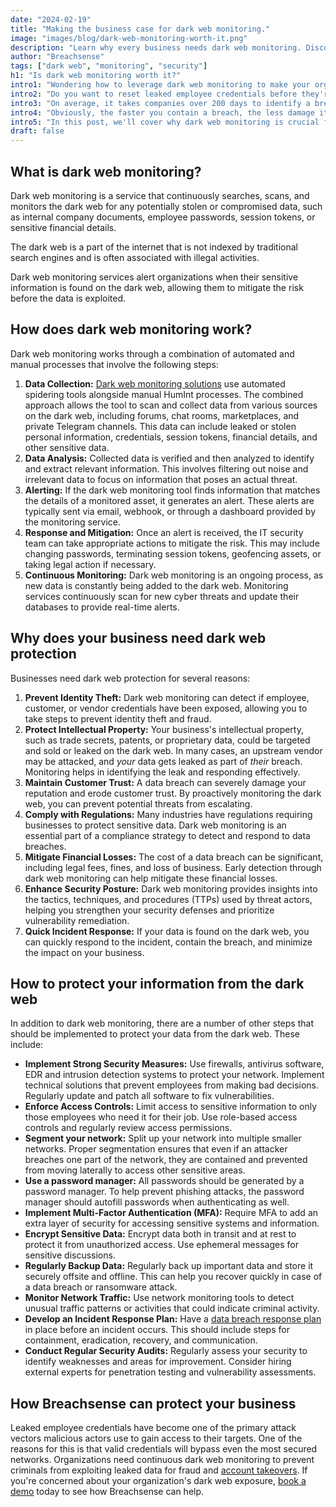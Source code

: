 ```yaml
---
date: "2024-02-19"
title: "Making the business case for dark web monitoring."
image: "images/blog/dark-web-monitoring-worth-it.png"
description: "Learn why every business needs dark web monitoring. Discover why organizations implement dark web monitoring." 
author: "Breachsense"
tags: ["dark web", "monitoring", "security"]
h1: "Is dark web monitoring worth it?"
intro1: "Wondering how to leverage dark web monitoring to make your organization more secure?"
intro2: "Do you want to reset leaked employee credentials before they're exploited?"
intro3: "On average, it takes companies over 200 days to identify a breach and then another 73 days to contain it."
intro4: "Obviously, the faster you contain a breach, the less damage it can cause."
intro5: "In this post, we'll cover why dark web monitoring is crucial for every organization, its benefits, and how you can protect your company's data from reaching the dark web."
draft: false
---
```

## What is dark web monitoring?

Dark web monitoring is a service that continuously searches, scans, and monitors the dark web for any potentially stolen or compromised data, such as internal company documents, employee passwords, session tokens, or sensitive financial details.

The dark web is a part of the internet that is not indexed by traditional search engines and is often associated with illegal activities.

Dark web monitoring services alert organizations when their sensitive information is found on the dark web, allowing them to mitigate the risk before the data is exploited.

## How does dark web monitoring work?

Dark web monitoring works through a combination of automated and manual processes that involve the following steps:

1. **Data Collection:** [Dark web monitoring solutions](https://www.breachsense.com/blog/dark-web-monitoring-tools-msp/) use automated spidering tools alongside manual HumInt processes. The combined approach allows the tool to scan and collect data from various sources on the dark web, including forums, chat rooms, marketplaces, and private Telegram channels. This data can include leaked or stolen personal information, credentials, session tokens, financial details, and other sensitive data.
2. **Data Analysis:** Collected data is verified and then analyzed to identify and extract relevant information. This involves filtering out noise and irrelevant data to focus on information that poses an actual threat.
3. **Alerting:** If the dark web monitoring tool finds information that matches the details of a monitored asset, it generates an alert. These alerts are typically sent via email, webhook, or through a dashboard provided by the monitoring service.
4. **Response and Mitigation:** Once an alert is received, the IT security team can take appropriate actions to mitigate the risk. This may include changing passwords, terminating session tokens, geofencing assets, or taking legal action if necessary.
5. **Continuous Monitoring:** Dark web monitoring is an ongoing process, as new data is constantly being added to the dark web. Monitoring services continuously scan for new cyber threats and update their databases to provide real-time alerts.

## Why does your business need dark web protection

Businesses need dark web protection for several reasons:

1. **Prevent Identity Theft:** Dark web monitoring can detect if employee, customer, or vendor credentials have been exposed, allowing you to take steps to prevent identity theft and fraud.
2. **Protect Intellectual Property:** Your business's intellectual property, such as trade secrets, patents, or proprietary data, could be targeted and sold or leaked on the dark web. In many cases, an upstream vendor may be attacked, and *your* data gets leaked as part of *their* breach. Monitoring helps in identifying the leak and responding effectively.
3. **Maintain Customer Trust:** A data breach can severely damage your reputation and erode customer trust. By proactively monitoring the dark web, you can prevent potential threats from escalating.
4. **Comply with Regulations:** Many industries have regulations requiring businesses to protect sensitive data. Dark web monitoring is an essential part of a compliance strategy to detect and respond to data breaches.
5. **Mitigate Financial Losses:** The cost of a data breach can be significant, including legal fees, fines, and loss of business. Early detection through dark web monitoring can help mitigate these financial losses.
6. **Enhance Security Posture:** Dark web monitoring provides insights into the tactics, techniques, and procedures (TTPs) used by threat actors, helping you strengthen your security defenses and prioritize vulnerability remediation.
7. **Quick Incident Response:** If your data is found on the dark web, you can quickly respond to the incident, contain the breach, and minimize the impact on your business.

## How to protect your information from the dark web

In addition to dark web monitoring, there are a number of other steps that should be implemented to protect your data from the dark web. These include:

- **Implement Strong Security Measures:** Use firewalls, antivirus software, EDR and intrusion detection systems to protect your network. Implement technical solutions that prevent employees from making bad decisions. Regularly update and patch all software to fix vulnerabilities.
- **Enforce Access Controls:** Limit access to sensitive information to only those employees who need it for their job. Use role-based access controls and regularly review access permissions.
- **Segment your network:** Split up your network into multiple smaller networks. Proper segmentation ensures that even if an attacker breaches one part of the network, they are contained and prevented from moving laterally to access other sensitive areas.
- **Use a password manager:** All passwords should be generated by a password manager. To help prevent phishing attacks, the password manager should autofill passwords when authenticating as well.
- **Implement Multi-Factor Authentication (MFA):** Require MFA to add an extra layer of security for accessing sensitive systems and information.
- **Encrypt Sensitive Data:** Encrypt data both in transit and at rest to protect it from unauthorized access. Use ephemeral messages for sensitive discussions.
- **Regularly Backup Data:** Regularly back up important data and store it securely offsite and offline. This can help you recover quickly in case of a data breach or ransomware attack.
- **Monitor Network Traffic:** Use network monitoring tools to detect unusual traffic patterns or activities that could indicate criminal activity.
- **Develop an Incident Response Plan:** Have a [data breach response plan](https://www.breachsense.com/blog/data-breach-response/) in place before an incident occurs. This should include steps for containment, eradication, recovery, and communication.
- **Conduct Regular Security Audits:** Regularly assess your security to identify weaknesses and areas for improvement. Consider hiring external experts for penetration testing and vulnerability assessments.

## How Breachsense can protect your business

Leaked employee credentials have become one of the primary attack vectors malicious actors use to gain access to their targets. One of the reasons for this is that valid credentials will bypass even the most secured networks. Organizations need continuous dark web monitoring to prevent criminals from exploiting leaked data for fraud and [account takeovers](https://www.breachsense.com/blog/account-takeover-fraud/). If you're concerned about your organization's dark web exposure, [book a demo](https://www.breachsense.com/book-demo/) today to see how Breachsense can help.
